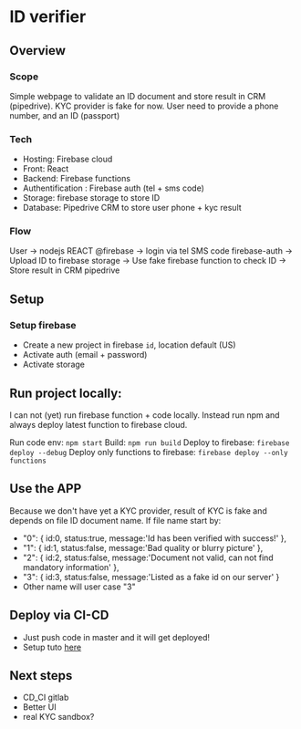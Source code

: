 # ID verifier

## Overview

### Scope
Simple webpage to validate an ID document and store result in CRM (pipedrive). 
KYC provider is fake for now.
User need to provide a phone number, and an ID (passport)

### Tech
- Hosting: Firebase cloud
- Front: React
- Backend: Firebase functions
- Authentification : Firebase auth (tel + sms code)
- Storage: firebase storage to store ID
- Database: Pipedrive CRM to store user phone + kyc result

### Flow
User -> nodejs REACT @firebase -> login via tel SMS code firebase-auth 
  -> Upload ID to firebase storage -> Use fake firebase function to check ID -> Store result in CRM pipedrive


## Setup

### Setup firebase
- Create a new project in firebase `id`, location default (US)
- Activate auth (email + password)
- Activate storage

## Run project locally:

I can not (yet) run firebase function + code locally. Instead run npm and always deploy latest function to firebase cloud.

Run code env:  `npm start`
Build: `npm run build`
Deploy to firebase: `firebase deploy --debug`
Deploy only functions to firebase: `firebase deploy --only functions`

## Use the APP

Because we don't have yet a KYC provider, result of KYC is fake and depends on file ID document name.
If file name start by:
- "0": { id:0, status:true, message:'Id has been verified with success!' },
- "1": { id:1, status:false, message:'Bad quality or blurry picture' },
- "2": { id:2, status:false, message:'Document not valid, can not find mandatory information' },
- "3": { id:3, status:false, message:'Listed as a fake id on our server' }
- Other name will user case "3"

## Deploy via CI-CD
- Just push code in master and it will get deployed!
- Setup tuto [here](https://medium.com/@rambabusaravanan/firebase-hosting-deployment-automation-with-gitlab-ci-f3fad9130d62)


## Next steps
- CD_CI gitlab
- Better UI
- real KYC sandbox?
